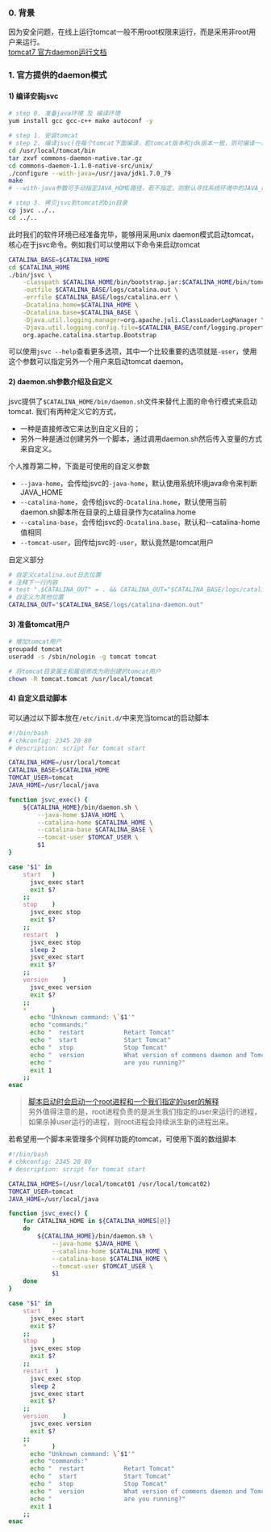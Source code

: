 
### 0. 背景
因为安全问题，在线上运行tomcat一般不用root权限来运行，而是采用非root用户来运行。  
[tomcat7 官方daemon运行文档](https://tomcat.apache.org/tomcat-7.0-doc/setup.html#Unix_daemon)  

### 1. 官方提供的daemon模式
#### 1) 编译安装jsvc
``` bash
# step 0. 准备java环境 及 编译环境
yum install gcc gcc-c++ make autoconf -y

# step 1. 安装tomcat
# step 2. 编译jsvc(在每个tomcat下面编译，若tomcat版本和jdk版本一致，则可编译一次，重复拷贝使用)
cd /usr/local/tomcat/bin
tar zxvf commons-daemon-native.tar.gz
cd commons-daemon-1.1.0-native-src/unix/
./configure --with-java=/usr/java/jdk1.7.0_79
make
# --with-java参数可手动指定JAVA_HOME路径，若不指定，则默认寻找系统环境中的JAVA_HOME变量

# step 3. 拷贝jsvc到tomcat的bin目录
cp jsvc ../..
cd ../..
```
此时我们的软件环境已经准备完毕，能够用采用unix daemon模式启动tomcat，核心在于jsvc命令。例如我们可以使用以下命令来启动tomcat
``` bash
CATALINA_BASE=$CATALINA_HOME
cd $CATALINA_HOME
./bin/jsvc \
    -classpath $CATALINA_HOME/bin/bootstrap.jar:$CATALINA_HOME/bin/tomcat-juli.jar \
    -outfile $CATALINA_BASE/logs/catalina.out \
    -errfile $CATALINA_BASE/logs/catalina.err \
    -Dcatalina.home=$CATALINA_HOME \
    -Dcatalina.base=$CATALINA_BASE \
    -Djava.util.logging.manager=org.apache.juli.ClassLoaderLogManager \
    -Djava.util.logging.config.file=$CATALINA_BASE/conf/logging.properties \
    org.apache.catalina.startup.Bootstrap
```
可以使用`jsvc --help`查看更多选项，其中一个比较重要的选项就是`-user`，使用这个参数可以指定另外一个用户来启动tomcat daemon。

#### 2) daemon.sh参数介绍及自定义
jsvc提供了`$CATALINA_HOME/bin/daemon.sh`文件来替代上面的命令行模式来启动tomcat.
我们有两种定义它的方式，
- 一种是直接修改它来达到自定义目的；
- 另外一种是通过创建另外一个脚本，通过调用daemon.sh然后传入变量的方式来自定义。

个人推荐第二种，下面是可使用的自定义参数
- `--java-home`，会传给jsvc的`-java-home`，默认使用系统环境java命令来判断JAVA_HOME
- `--catalina-home`，会传给jsvc的`-Dcatalina.home`，默认使用当前daemon.sh脚本所在目录的上级目录作为catalina.home
- `--catalina-base`，会传给jsvc的`-Dcatalina.base`，默认和--catalina-home值相同
- `--tomcat-user`，回传给jsvc的`-user`，默认竟然是tomcat用户

自定义部分
``` bash
# 自定义catalina.out日志位置
# 注释下一行内容
# test ".$CATALINA_OUT" = . && CATALINA_OUT="$CATALINA_BASE/logs/catalina-daemon.out"
# 自定义为其他位置
CATALINA_OUT="$CATALINA_BASE/logs/catalina-daemon.out"
```

#### 3) 准备tomcat用户
``` bash
# 增加tomcat用户
groupadd tomcat
useradd -s /sbin/nologin -g tomcat tomcat

# 将tomcat目录属主和属组修改为刚创建的tomcat用户
chown -R tomcat.tomcat /usr/local/tomcat
```

#### 4) 自定义启动脚本
可以通过以下脚本放在`/etc/init.d/`中来充当tomcat的启动脚本
``` bash
#!/bin/bash
# chkconfig: 2345 20 80
# description: script for tomcat start

CATALINA_HOME=/usr/local/tomcat
CATALINA_BASE=$CATALINA_HOME
TOMCAT_USER=tomcat
JAVA_HOME=/usr/local/java

function jsvc_exec() {
    ${CATALINA_HOME}/bin/daemon.sh \
        --java-home $JAVA_HOME \
        --catalina-home $CATALINA_HOME \
        --catalina-base $CATALINA_BASE \
        --tomcat-user $TOMCAT_USER \
        $1
}

case "$1" in
    start   )
      jsvc_exec start
      exit $?
    ;;
    stop    )
      jsvc_exec stop
      exit $?
    ;;
    restart  )
      jsvc_exec stop
      sleep 2
      jsvc_exec start
      exit $?
    ;;
    version    )
      jsvc_exec version
      exit $?
    ;;
    *       )
      echo "Unknown command: \`$1'"
      echo "commands:"
      echo "  restart           Retart Tomcat"
      echo "  start             Start Tomcat"
      echo "  stop              Stop Tomcat"
      echo "  version           What version of commons daemon and Tomcat"
      echo "                    are you running?"
      exit 1
    ;;
esac
```
> [脚本启动时会启动一个root进程和一个我们指定的user的解释](http://grokbase.com/t/tomcat/users/14aebxdq0j/how-can-tomcat-be-started-at-boot-time-as-a-non-root-user)  
另外值得注意的是，root进程负责的是派生我们指定的user来运行的进程，如果杀掉user运行的进程，则root进程会持续派生新的进程出来。

若希望用一个脚本来管理多个同样功能的tomcat，可使用下面的数组脚本
``` bash
#!/bin/bash
# chkconfig: 2345 20 80
# description: script for tomcat start

CATALINA_HOMES=(/usr/local/tomcat01 /usr/local/tomcat02)
TOMCAT_USER=tomcat
JAVA_HOME=/usr/local/java

function jsvc_exec() {
    for CATALINA_HOME in ${CATALINA_HOMES[@]}
    do
        ${CATALINA_HOME}/bin/daemon.sh \
            --java-home $JAVA_HOME \
            --catalina-home $CATALINA_HOME \
            --catalina-base $CATALINA_HOME \
            --tomcat-user $TOMCAT_USER \
            $1
    done
}

case "$1" in
    start   )
      jsvc_exec start
      exit $?
    ;;
    stop    )
      jsvc_exec stop
      exit $?
    ;;
    restart  )
      jsvc_exec stop
      sleep 2
      jsvc_exec start
      exit $?
    ;;
    version    )
      jsvc_exec version
      exit $?
    ;;
    *       )
      echo "Unknown command: \`$1'"
      echo "commands:"
      echo "  restart           Retart Tomcat"
      echo "  start             Start Tomcat"
      echo "  stop              Stop Tomcat"
      echo "  version           What version of commons daemon and Tomcat"
      echo "                    are you running?"
      exit 1
    ;;
esac
```